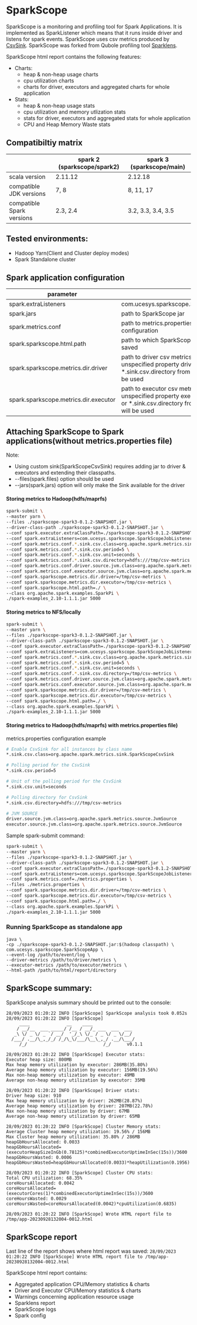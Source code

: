 # SparkScope #

SparkScope is a monitoring and profiling tool for Spark Applications. 
It is implemented as SparkListener which means that it runs inside driver and listens for spark events.
SparkScope uses csv metrics produced by [CsvSink](https://github.com/apache/spark/blob/master/core/src/main/scala/org/apache/spark/metrics/sink/CsvSink.scala).
SparkScope was forked from Qubole profiling tool [Sparklens](https://github.com/qubole/sparklens).

SparkScope html report contains the following features:
- Charts:
  - heap & non-heap usage charts
  - cpu utilization charts
  - charts for driver, executors and aggregated charts for whole application
- Stats:
  - heap & non-heap usage stats
  - cpu utilization and memory utlization stats
  - stats for driver, executors and aggregated stats for whole application
  - CPU and Heap Memory Waste stats

## Compatibiltiy matrix

|                           | spark 2 (sparkscope/spark2) | spark 3 (sparkscope/main) |
|---------------------------|---------------------------|-----------------------------|
| scala version             | 2.11.12                   | 2.12.18                     |
| compatible JDK versions   | 7, 8                      | 8, 11, 17                   |
| compatible Spark versions | 2.3, 2.4                  | 3.2, 3.3, 3.4, 3.5          |

## Tested environments:
- Hadoop Yarn(Client and Cluster deploy modes)
- Spark Standalone cluster 



## Spark application configuration

| parameter                               |                                                                                                                                                                   |
|-----------------------------------------|-------------------------------------------------------------------------------------------------------------------------------------------------------------------|
| spark.extraListeners                    | com.ucesys.sparkscope.SparkScopeJobListener                                                                                                                       |
| spark.jars                              | path to SparkScope jar                                                                                                                                            |
| spark.metrics.conf                      | path to metrics.properties with CSV sinks configuration                                                                                                           |
| spark.sparkscope.html.path              | path to which SparkScope html report will be saved                                                                                                                |
| spark.sparkscope.metrics.dir.driver     | path to driver csv metrics relative to driver, if unspecified property driver.sink.csv.directory or *.sink.csv.directory from spark.metrics.conf will be used     |
| spark.sparkscope.metrics.dir.executor   | path to executor csv metrics relative to driver, if unspecified property executor.sink.csv.directory or *.sink.csv.directory from spark.metrics.conf will be used |

## Attaching SparkScope to Spark applications(without metrics.properties file)
Note: 
- Using custom sink(SparkScopeCsvSink) requires adding jar to driver & executors and extending their classpaths. 
- --files(spark.files) option should be used 
- --jars(spark.jars) option will only make the Sink available for the driver   
#### Storing metrics to Hadoop(hdfs/maprfs)
```bash
spark-submit \
--master yarn \
--files ./sparkscope-spark3-0.1.2-SNAPSHOT.jar \
--driver-class-path ./sparkscope-spark3-0.1.2-SNAPSHOT.jar \
--conf spark.executor.extraClassPath=./sparkscope-spark3-0.1.2-SNAPSHOT.jar \
--conf spark.extraListeners=com.ucesys.sparkscope.SparkScopeJobListener \
--conf spark.metrics.conf.*.sink.csv.class=org.apache.spark.metrics.sink.SparkScopeCsvSink \
--conf spark.metrics.conf.*.sink.csv.period=5 \
--conf spark.metrics.conf.*.sink.csv.unit=seconds \
--conf spark.metrics.conf.*.sink.csv.directory=hdfs:///tmp/csv-metrics \
--conf spark.metrics.conf.driver.source.jvm.class=org.apache.spark.metrics.source.JvmSource \
--conf spark.metrics.conf.executor.source.jvm.class=org.apache.spark.metrics.source.JvmSource \
--conf spark.sparkscope.metrics.dir.driver=/tmp/csv-metrics \
--conf spark.sparkscope.metrics.dir.executor=/tmp/csv-metrics \
--conf spark.sparkscope.html.path=./ \
--class org.apache.spark.examples.SparkPi \
./spark-examples_2.10-1.1.1.jar 5000
```

#### Storing metrics to NFS/locally
```bash
spark-submit \
--master yarn \
--files ./sparkscope-spark3-0.1.2-SNAPSHOT.jar \
--driver-class-path ./sparkscope-spark3-0.1.2-SNAPSHOT.jar \
--conf spark.executor.extraClassPath=./sparkscope-spark3-0.1.2-SNAPSHOT.jar \
--conf spark.extraListeners=com.ucesys.sparkscope.SparkScopeJobListener \
--conf spark.metrics.conf.*.sink.csv.class=org.apache.spark.metrics.sink.SparkScopeCsvSink \
--conf spark.metrics.conf.*.sink.csv.period=5 \
--conf spark.metrics.conf.*.sink.csv.unit=seconds \
--conf spark.metrics.conf.*.sink.csv.directory=/tmp/csv-metrics \
--conf spark.metrics.conf.driver.source.jvm.class=org.apache.spark.metrics.source.JvmSource \
--conf spark.metrics.conf.executor.source.jvm.class=org.apache.spark.metrics.source.JvmSource \
--conf spark.sparkscope.metrics.dir.driver=/tmp/csv-metrics \
--conf spark.sparkscope.metrics.dir.executor=/tmp/csv-metrics \
--conf spark.sparkscope.html.path=./ \
--class org.apache.spark.examples.SparkPi \
./spark-examples_2.10-1.1.1.jar 5000
```
#### Storing metrics to Hadoop(hdfs/maprfs) with metrics.properties file)
metrics.properties configuration example
```bash
# Enable CsvSink for all instances by class name
*.sink.csv.class=org.apache.spark.metrics.sink.SparkScopeCsvSink

# Polling period for the CsvSink
*.sink.csv.period=5

# Unit of the polling period for the CsvSink
*.sink.csv.unit=seconds

# Polling directory for CsvSink
*.sink.csv.directory=hdfs:///tmp/csv-metrics

# JVM SOURCE
driver.source.jvm.class=org.apache.spark.metrics.source.JvmSource
executor.source.jvm.class=org.apache.spark.metrics.source.JvmSource
```

Sample spark-submit command:
```bash
spark-submit \
--master yarn \
--files ./sparkscope-spark3-0.1.2-SNAPSHOT.jar \
--driver-class-path ./sparkscope-spark3-0.1.2-SNAPSHOT.jar \
--conf spark.executor.extraClassPath=./sparkscope-spark3-0.1.2-SNAPSHOT.jar \
--conf spark.extraListeners=com.ucesys.sparkscope.SparkScopeJobListener \
--conf spark.metrics.conf=./metrics.properties \
--files ./metrics.properties \
--conf spark.sparkscope.metrics.dir.driver=/tmp/csv-metrics \
--conf spark.sparkscope.metrics.dir.executor=/tmp/csv-metrics \
--conf spark.sparkscope.html.path=./ \
--class org.apache.spark.examples.SparkPi \
./spark-examples_2.10-1.1.1.jar 5000
```

### Running SparkScope as standalone app
```agsl
java \
-cp ./sparkscope-spark3-0.1.2-SNAPSHOT.jar:$(hadoop classpath) \
com.ucesys.sparkscope.SparkScopeApp \
--event-log /path/to/event/log \
--driver-metrics /path/to/driver/metrics \
--executor-metrics /path/to/executor/metrics \
--html-path /path/to/html/report/directory
```

## SparkScope summary:

SparkScope analysis summary should be printed out to the console:
```
28/09/2023 01:20:22 INFO [SparkScope] SparkScope analysis took 0.052s
28/09/2023 01:20:22 INFO [SparkScope] 
     ____              __    ____
    / __/__  ___ _____/ /__ / __/_ ___  ___  ___
   _\ \/ _ \/ _ `/ __/  '_/_\ \/_ / _ \/ _ \/__/
  /___/ .__/\_,_/_/ /_/\_\/___/\__\_,_/ .__/\___/
     /_/                             /_/      v0.1.1

28/09/2023 01:20:22 INFO [SparkScope] Executor stats:
Executor heap size: 800MB
Max heap memory utilization by executor: 286MB(35.80%)
Average heap memory utilization by executor: 156MB(19.56%)
Max non-heap memory utilization by executor: 49MB
Average non-heap memory utilization by executor: 35MB

28/09/2023 01:20:22 INFO [SparkScope] Driver stats:
Driver heap size: 910
Max heap memory utilization by driver: 262MB(28.87%)
Average heap memory utilization by driver: 207MB(22.78%)
Max non-heap memory utilization by driver: 67MB
Average non-heap memory utilization by driver: 65MB

28/09/2023 01:20:22 INFO [SparkScope] Cluster Memory stats: 
Average Cluster heap memory utilization: 19.56% / 156MB
Max Cluster heap memory utilization: 35.80% / 286MB
heapGbHoursAllocated: 0.0033
heapGbHoursAllocated=(executorHeapSizeInGb(0.78125)*combinedExecutorUptimeInSec(15s))/3600
heapGbHoursWasted: 0.0006
heapGbHoursWasted=heapGbHoursAllocated(0.0033)*heapUtilization(0.1956)

28/09/2023 01:20:22 INFO [SparkScope] Cluster CPU stats: 
Total CPU utilization: 68.35%
coreHoursAllocated: 0.0042
coreHoursAllocated=(executorCores(1)*combinedExecutorUptimeInSec(15s))/3600
coreHoursWasted: 0.0029
coreHoursWasted=coreHoursAllocated(0.0042)*cpuUtilization(0.6835)

28/09/2023 01:20:22 INFO [SparkScope] Wrote HTML report file to /tmp/app-20230928132004-0012.html
```

## SparkScope report
Last line of the report shows where html report was saved:
`28/09/2023 01:20:22 INFO [SparkScope] Wrote HTML report file to /tmp/app-20230928132004-0012.html`

SparkScope html report contains:
- Aggregated application CPU/Memory statistics & charts
- Driver and Executor CPU/Memory statistics & charts
- Warnings concerning application resource usage
- Sparklens report
- SparkScope logs
- Spark config

